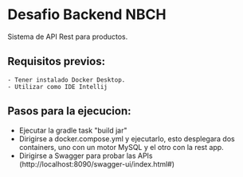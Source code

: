 #  Desafio Backend NBCH 

Sistema de API Rest para productos.

## Requisitos previos:
    - Tener instalado Docker Desktop.
    - Utilizar como IDE Intellij

## Pasos para la ejecucion:

- Ejecutar la gradle task "build jar"
- Dirigirse a docker.compose.yml y ejecutarlo, esto desplegara dos containers, uno con un motor MySQL y el otro con la rest app.
- Dirigirse a Swagger para probar las APIs (http://localhost:8090/swagger-ui/index.html#)


